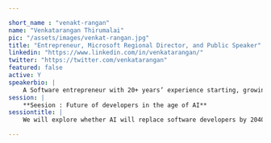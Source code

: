 ```yaml
---

short_name : "venakt-rangan"
name: "Venkatarangan Thirumalai"
pic: "/assets/images/venkat-rangan.jpg"
title: "Entrepreneur, Microsoft Regional Director, and Public Speaker"
linkedin: "https://www.linkedin.com/in/venkatarangan/"
twitter: "https://twitter.com/venkatarangan"
featured: false
active: Y
speakerbio: |
    A Software entrepreneur with 20+ years’ experience starting, growing and selling a company that operated in India, USA and UK. He is a Microsoft Regional Director (Honorary) from 1999 and IEEE Senior Member. Advisor, APJ Abdul Kalam International Foundation - House of Kalam, Rameswaram.    
session: |
    **Seesion : Future of developers in the age of AI**
sessiontitle: |
    We will explore whether AI will replace software developers by 2040 and how to stay relevant.

---
```


